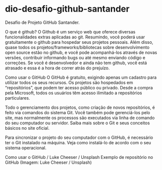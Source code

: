 # dio-desafio-github-santander
Desafio de Projeto GitHub Santander.


O que é github?
O Github é um serviço web que oferece diversas funcionalidades extras aplicadas ao git. Resumindo, você poderá usar gratuitamente o github para hospedar seus projetos pessoais. Além disso, quase todos os projetos/frameworks/bibliotecas sobre desenvolvimento open source estão no github, e você pode acompanhá-los através de novas versões, contribuir informando bugs ou até mesmo enviando código e correções. Se você é desenvolvedor e ainda não tem github, você está atrasado e essa é a hora de correr atrás do prejuízo.

Como usar o GitHub
O GitHub é gratuito, exigindo apenas um cadastro para utilizar todos os seus recursos. Os projetos são hospedados em “repositórios”, que podem ter acesso público ou privado. Desde a compra pela Microsoft, todos os usuários têm acesso ilimitado a repositórios particulares.

Todo o gerenciamento dos projetos, como criação de novos repositórios, é feito via comandos do sistema Git. Você também pode gerenciá-los pelo site, mas normalmente os processos são executados via linha de comando do seu computador ou servidor. Saiba mais sobre o Git e seus conceitos básicos no site oficial.

Para sincronizar o projeto do seu computador com o GitHub, é necessário ter o Git instalado na máquina. Veja como instalá-lo de acordo com o seu sistema operacional.

Como usar o GitHub / Luke Cheeser / Unsplash
Exemplo de repositório no GitHub (Imagem: Luke Cheeser / Unsplash)

